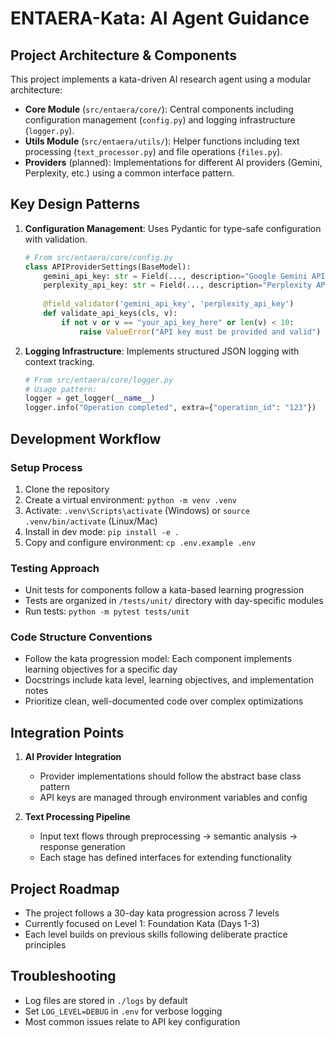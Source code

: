 # ENTAERA-Kata: AI Agent Guidance

## Project Architecture & Components

This project implements a kata-driven AI research agent using a modular architecture:

- **Core Module** (`src/entaera/core/`): Central components including configuration management (`config.py`) and logging infrastructure (`logger.py`).
- **Utils Module** (`src/entaera/utils/`): Helper functions including text processing (`text_processor.py`) and file operations (`files.py`).
- **Providers** (planned): Implementations for different AI providers (Gemini, Perplexity, etc.) using a common interface pattern.

## Key Design Patterns

1. **Configuration Management**: Uses Pydantic for type-safe configuration with validation.
   ```python
   # From src/entaera/core/config.py
   class APIProviderSettings(BaseModel):
       gemini_api_key: str = Field(..., description="Google Gemini API key")
       perplexity_api_key: str = Field(..., description="Perplexity API key")
       
       @field_validator('gemini_api_key', 'perplexity_api_key')
       def validate_api_keys(cls, v):
           if not v or v == "your_api_key_here" or len(v) < 10:
               raise ValueError("API key must be provided and valid")
   ```

2. **Logging Infrastructure**: Implements structured JSON logging with context tracking.
   ```python
   # From src/entaera/core/logger.py
   # Usage pattern:
   logger = get_logger(__name__)
   logger.info("Operation completed", extra={"operation_id": "123"})
   ```

## Development Workflow

### Setup Process
1. Clone the repository
2. Create a virtual environment: `python -m venv .venv`
3. Activate: `.venv\Scripts\activate` (Windows) or `source .venv/bin/activate` (Linux/Mac)
4. Install in dev mode: `pip install -e .`
5. Copy and configure environment: `cp .env.example .env`

### Testing Approach
- Unit tests for components follow a kata-based learning progression
- Tests are organized in `/tests/unit/` directory with day-specific modules
- Run tests: `python -m pytest tests/unit`

### Code Structure Conventions

- Follow the kata progression model: Each component implements learning objectives for a specific day
- Docstrings include kata level, learning objectives, and implementation notes
- Prioritize clean, well-documented code over complex optimizations

## Integration Points

1. **AI Provider Integration**
   - Provider implementations should follow the abstract base class pattern
   - API keys are managed through environment variables and config

2. **Text Processing Pipeline**
   - Input text flows through preprocessing → semantic analysis → response generation
   - Each stage has defined interfaces for extending functionality

## Project Roadmap
- The project follows a 30-day kata progression across 7 levels
- Currently focused on Level 1: Foundation Kata (Days 1-3)
- Each level builds on previous skills following deliberate practice principles

## Troubleshooting
- Log files are stored in `./logs` by default
- Set `LOG_LEVEL=DEBUG` in `.env` for verbose logging
- Most common issues relate to API key configuration